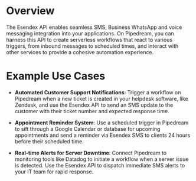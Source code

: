 # Overview

The Esendex API enables seamless SMS, Business WhatsApp and voice messaging integration into your applications. On Pipedream, you can harness this API to create serverless workflows that react to various triggers, from inbound messages to scheduled times, and interact with other services to provide a cohesive automation experience.

# Example Use Cases

- **Automated Customer Support Notifications**: Trigger a workflow on Pipedream when a new ticket is created in your helpdesk software, like Zendesk, and use the Esendex API to send an SMS update to the customer with their ticket number and expected response time.

- **Appointment Reminder System**: Use a scheduled trigger in Pipedream to sift through a Google Calendar or database for upcoming appointments and send a reminder via Esendex SMS to clients 24 hours before their scheduled time.

- **Real-time Alerts for Server Downtime**: Connect Pipedream to monitoring tools like Datadog to initiate a workflow when a server issue is detected. Use the Esendex API to dispatch immediate SMS alerts to your IT team for rapid response.
